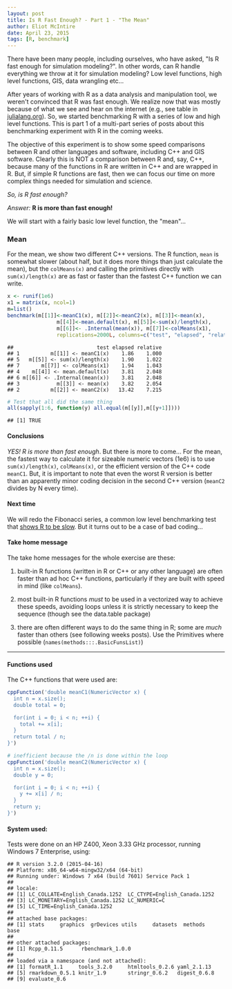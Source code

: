 ```yaml
---
layout: post
title: Is R Fast Enough? - Part 1 - "The Mean"
author: Eliot McIntire
date: April 23, 2015
tags: [R, benchmark]
---
```


There have been many people, including ourselves, who have asked, "Is R fast enough for simulation modeling?". In other words, can R handle everything we throw at it for simulation modeling?  Low level functions, high level functions, GIS, data wrangling etc... 

After years of working with R as a data analysis and manipulation tool, we weren't convinced that R was fast enough. We realize now that was mostly because of what we see and hear on the internet (e.g., see table in [julialang.org](http://julialang.org)). So, we started benchmarking R with a series of low and high level functions. This is part 1 of a multi-part series of posts about this benchmarking experiment with R in the coming weeks. 

The objective of this experiment is to show some speed comparisons between R and other languages and software, including C++ and GIS software. Clearly this is NOT a comparison between R and, say, C++, because many of the functions in R are written in C++ and are wrapped in R. But, if simple R functions are fast, then we can focus our time on more complex things needed for simulation and science.

*So, is R fast enough?* 

*Answer:* **R is more than fast enough!**

We will start with a fairly basic low level function, the "mean"...

### Mean
For the mean, we show two different C++ versions. The R function, `mean` is somewhat slower (about half, but it does more things than just calculate the mean), but the `colMeans(x)` and calling the primitives directly with `sum(x)/length(x)` are as fast or  faster than the fastest C++ function we can write.







```r
x <- runif(1e6)
x1 = matrix(x, ncol=1)
m=list()
benchmark(m[[1]]<-meanC1(x), m[[2]]<-meanC2(x), m[[3]]<-mean(x), 
                m[[4]]<-mean.default(x), m[[5]]<-sum(x)/length(x), 
                m[[6]]<- .Internal(mean(x)), m[[7]]<-colMeans(x1),
                replications=2000L, columns=c("test", "elapsed", "relative"), order="relative")
```

```
##                           test elapsed relative
## 1          m[[1]] <- meanC1(x)    1.86    1.000
## 5   m[[5]] <- sum(x)/length(x)    1.90    1.022
## 7       m[[7]] <- colMeans(x1)    1.94    1.043
## 4    m[[4]] <- mean.default(x)    3.81    2.048
## 6 m[[6]] <- .Internal(mean(x))    3.81    2.048
## 3            m[[3]] <- mean(x)    3.82    2.054
## 2          m[[2]] <- meanC2(x)   13.42    7.215
```

```r
# Test that all did the same thing
all(sapply(1:6, function(y) all.equal(m[[y]],m[[y+1]])))
```

```
## [1] TRUE
```

#### Conclusions

*YES! R is more than fast enough*. But there is more to come... For the mean, the fastest way to calculate it for sizeable numeric vectors (1e6) is to use `sum(x)/length(x)`, `colMeans(x)`, or the efficient version of the C++ code `meanC1`. But, it is important to note that even the worst R version is better than an apparently minor coding decision in the second C++ version (`meanC2` divides by N every time). 

#### Next time

We will redo the Fibonacci series, a common low level benchmarking test that [shows R to be slow](http://julialang.org).  But it turns out to be a case of bad coding...

#### Take home message

The take home messages for the whole exercise are these: 

  1. built-in R functions (written in R or C++ or any other language) are often faster than ad hoc C++ functions, particularly if they are built with speed in mind (like `colMeans`).

  1. most built-in R functions *must* to be used in a vectorized way to achieve these speeds, avoiding loops unless it is strictly necessary to keep the sequence (though see the data.table package)

  1. there are often different ways to do the same thing in R; some are *much* faster than others (see following weeks posts). Use the Primitives where possible (`names(methods:::.BasicFunsList)`)

--------------------

#### Functions used

The C++ functions that were used are:



```r
cppFunction('double meanC1(NumericVector x) {
  int n = x.size();
  double total = 0;

  for(int i = 0; i < n; ++i) {
    total += x[i];
  }
  return total / n;
}')

# inefficient because the /n is done within the loop
cppFunction('double meanC2(NumericVector x) {
  int n = x.size();
  double y = 0;

  for(int i = 0; i < n; ++i) {
    y += x[i] / n;
  }
  return y;
}')
```

#### System used:
Tests were done on an HP Z400, Xeon 3.33 GHz processor, running Windows 7 Enterprise, using:


```
## R version 3.2.0 (2015-04-16)
## Platform: x86_64-w64-mingw32/x64 (64-bit)
## Running under: Windows 7 x64 (build 7601) Service Pack 1
## 
## locale:
## [1] LC_COLLATE=English_Canada.1252  LC_CTYPE=English_Canada.1252   
## [3] LC_MONETARY=English_Canada.1252 LC_NUMERIC=C                   
## [5] LC_TIME=English_Canada.1252    
## 
## attached base packages:
## [1] stats     graphics  grDevices utils     datasets  methods   base     
## 
## other attached packages:
## [1] Rcpp_0.11.5      rbenchmark_1.0.0
## 
## loaded via a namespace (and not attached):
## [1] formatR_1.1     tools_3.2.0     htmltools_0.2.6 yaml_2.1.13    
## [5] rmarkdown_0.5.1 knitr_1.9       stringr_0.6.2   digest_0.6.8   
## [9] evaluate_0.6
```
